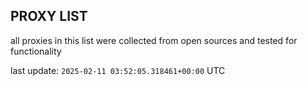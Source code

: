 ## PROXY LIST

all proxies in this list were collected from open sources and tested for functionality

last update: `2025-02-11 03:52:05.318461+00:00` UTC